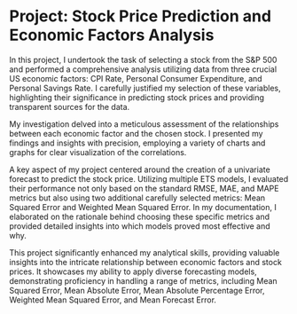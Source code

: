# Project: Stock Price Prediction and Economic Factors Analysis

In this project, I undertook the task of selecting a stock from the S&P 500 and performed a comprehensive analysis utilizing data from three crucial US economic factors: CPI Rate, Personal Consumer Expenditure, and Personal Savings Rate. I carefully justified my selection of these variables, highlighting their significance in predicting stock prices and providing transparent sources for the data.

My investigation delved into a meticulous assessment of the relationships between each economic factor and the chosen stock. I presented my findings and insights with precision, employing a variety of charts and graphs for clear visualization of the correlations.

A key aspect of my project centered around the creation of a univariate forecast to predict the stock price. Utilizing multiple ETS models, I evaluated their performance not only based on the standard RMSE, MAE, and MAPE metrics but also using two additional carefully selected metrics: Mean Squared Error and Weighted Mean Squared Error. In my documentation, I elaborated on the rationale behind choosing these specific metrics and provided detailed insights into which models proved most effective and why.

This project significantly enhanced my analytical skills, providing valuable insights into the intricate relationship between economic factors and stock prices. It showcases my ability to apply diverse forecasting models, demonstrating proficiency in handling a range of metrics, including Mean Squared Error, Mean Absolute Error, Mean Absolute Percentage Error, Weighted Mean Squared Error, and Mean Forecast Error.